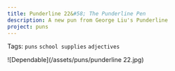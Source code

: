 ```yaml
---
title: Punderline 22&#58; The Punderline Pen
description: A new pun from George Liu's Punderline
project: puns
---
```

Tags: `puns` `school supplies` `adjectives`

![Dependable](/assets/puns/punderline 22.jpg)
